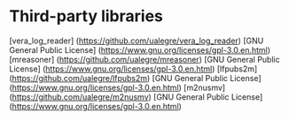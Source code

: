 Third-party libraries
======

[vera_log_reader] (https://github.com/ualegre/vera_log_reader)  [GNU General Public License] (https://www.gnu.org/licenses/gpl-3.0.en.html)
[mreasoner] (https://github.com/ualegre/mreasoner) [GNU General Public License] (https://www.gnu.org/licenses/gpl-3.0.en.html)
[lfpubs2m] (https://github.com/ualegre/lfpubs2m) [GNU General Public License] (https://www.gnu.org/licenses/gpl-3.0.en.html)
[m2nusmv] (https://github.com/ualegre/m2nusmv) [GNU General Public License] (https://www.gnu.org/licenses/gpl-3.0.en.html)